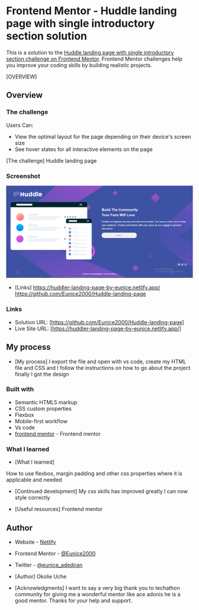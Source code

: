 # Frontend Mentor - Huddle landing page with single introductory section solution

This is a solution to the [Huddle landing page with single introductory section challenge on Frontend Mentor](https://www.frontendmentor.io/challenges/huddle-landing-page-with-a-single-introductory-section-B_2Wvxgi0). Frontend Mentor challenges help you improve your coding skills by building realistic projects. 

[OVERVIEW]

## Overview

### The challenge

Users Can:

- View the optimal layout for the page depending on their device's screen size
- See hover states for all interactive elements on the page

[The challenge]
Huddle landing page
### Screenshot

![](./images/huddler.PNG)

  - [Links]
  https://huddler-landing-page-by-eunice.netlify.app/
  https://github.com/Eunice2000/Huddle-landing-page
 
  ### Links

- Solution URL: [https://github.com/Eunice2000/Huddle-landing-page]
- Live Site URL: [https://huddler-landing-page-by-eunice.netlify.app/]

## My process
- [My process]
I export the file and open with vs code, create my HTML file and CSS and I follow the instructions on how to go about the project finally I got the design

### Built with

- Semantic HTML5 markup
- CSS custom properties
- Flexbox
- Mobile-first workflow
- Vs code
- [frontend mentor](https://www.frontendmentor.io/challenges/huddle-landing-page-with-a-single-introductory-section-B_2Wvxgi0) - Frontend mentor

 
  
 
 ### What I learned
  - [What I learned]
  
  How to use flexbox, margin padding and other css properties where it is applicable and needed
  - [Continued development]
  My css skills has improved greatly I can now style correctly
  
  - [Useful resources]
  Frontend mentor 

  ## Author

- Website - [Netlify](https://huddler-landing-page-by-eunice.netlify.app/)
- Frontend Mentor - [@Eunice2000](https://www.frontendmentor.io/profile/Eunice2000)
- Twitter - [@eunice_adediran](https://twitter.com/eunice_adediran/status/1501288133589098508)

  
- [Author]
Okolie Uche

- [Acknowledgments]
I want to say a very big thank you to techathon community for giving me a wonderful mentor like ace adonis he is a good mentor.
Thanks for your help and support.

